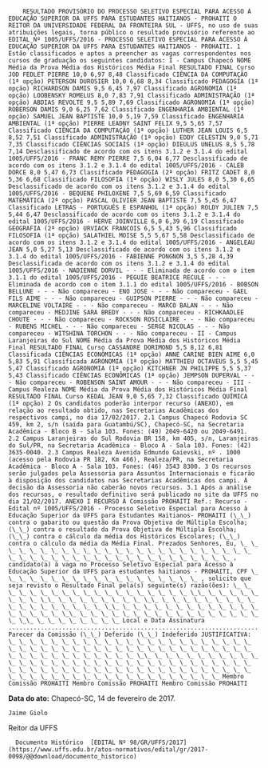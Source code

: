         RESULTADO PROVISÓRIO DO PROCESSO SELETIVO ESPECIAL PARA ACESSO À EDUCAÇÃO SUPERIOR DA UFFS PARA ESTUDANTES HAITIANOS - PROHAITI O REITOR DA UNIVERSIDADE FEDERAL DA FRONTEIRA SUL - UFFS, no uso de suas atribuições legais, torna público o resultado provisório referente ao EDITAL Nº 1005/UFFS/2016 - PROCESSO SELETIVO ESPECIAL PARA ACESSO À EDUCAÇÃO SUPERIOR DA UFFS PARA ESTUDANTES HAITIANOS - PROHAITI. 1 Estão classificados e aptos a preencher as vagas correspondentes nos cursos de graduação os seguintes candidatos: I - Campus Chapecó NOME Média da Prova Média dos Históricos Média Final RESULTADO FINAL Curso JOD FEDLET PIERRE 10,0 6,97 8,48 Classificado CIÊNCIA DA COMPUTAÇÃO (1ª opção) PETERSON DUROSIER 10,0 6,68 8,34 Classificado PEDAGOGIA (1ª opção) RICHARDSON DAMIS 9,5 6,45 7,97 Classificado AGRONOMIA (1ª opção) LOOBENSKY ROMELUS 8,0 7,83 7,91 Classificado ADMINISTRAÇÃO (1ª opção) ABDIAS REVOLTE 9,5 5,89 7,69 Classificado AGRONOMIA (1ª opção) ROBERSON DAMIS 9,0 6,25 7,62 Classificado ENGENHARIA AMBIENTAL (1ª opção) SAMUEL JEAN BAPTISTE 10,0 5,19 7,59 Classificado ENGENHARIA AMBIENTAL (1ª opção) PIERRE LEADNY SAINT FELIX 9,5 5,65 7,57 Classificado CIÊNCIA DA COMPUTAÇÃO (1ª opção) LUTHER JEAN LOUIS 6,5 8,52 7,51 Classificado ADMINISTRAÇÃO (1ª opção) EDDY CELESTIN 9,0 5,71 7,35 Classificado CIÊNCIAS SOCIAIS (1ª opção) DIEULUS UNELUS 8,5 5,78 7,14 Desclassificado de acordo com os itens 3.1.2 e 3.1.4 do edital 1005/UFFS/2016 - FRANC REMY PIERRE 7,5 6,04 6,77 Desclassificado de acordo com os itens 3.1.2 e 3.1.4 do edital 1005/UFFS/2016 - CALEB DORCE 8,0 5,47 6,73 Classificado PEDAGOGIA (2ª opção) FRITZ CADET 8,0 5,36 6,68 Classificado FILOSOFIA (1ª opção) WISLY JULES 8,0 5,30 6,65 Desclassificado de acordo com os itens 3.1.2 e 3.1.4 do edital 1005/UFFS/2016 - BEQUENE PHILOXENE 7,5 5,69 6,59 Classificado MATEMÁTICA (2ª opção) PASCAL OLIVIER JEAN BAPTISTE 7,5 5,45 6,47 Classificado LETRAS - PORTUGUÊS E ESPANHOL (1ª opção) ROLDY JULIEN 7,5 5,44 6,47 Desclassificado de acordo com os itens 3.1.2 e 3.1.4 do edital 1005/UFFS/2016 - HERVE JOINVILLE 6,0 6,39 6,19 Classificado GEOGRAFIA (2ª opção) URVIACK FRANCOIS 6,5 5,43 5,96 Classificado FILOSOFIA (1ª opção) SALATHIEL MOISE 5,5 5,67 5,58 Desclassificado de acordo com os itens 3.1.2 e 3.1.4 do edital 1005/UFFS/2016 - ANGELEAU JEAN 5,0 5,27 5,13 Desclassificado de acordo com os itens 3.1.2 e 3.1.4 do edital 1005/UFFS/2016 - FABIENNE PONGNON 3,5 5,28 4,39 Desclassificada de acordo com os itens 3.1.2 e 3.1.4 do edital 1005/UFFS/2016 - NADIENNE DORVIL - - - Eliminada de acordo com o item 3.1.1 do edital 1005/UFFS/2016 - PEGUIE BEATRICE RECULE - - - Eliminada de acordo com o item 3.1.1 do edital 1005/UFFS/2016 - BOBSON BELLUNE - - - Não compareceu - ENO JOSE - - - Não compareceu - GAEL FILS AIME - - - Não compareceu - GUIPSON PIERRE - - - Não compareceu - MARCELINE VOLTAIRE - - - Não compareceu - MARCO BALAN - - - Não compareceu - MEDJINE SARA BREDY - - - Não compareceu - RICHKAADLEE CHOUTE - - - Não compareceu - ROCKSON ROSICLAIRE - - - Não compareceu - RUBENS MICHEL - - - Não compareceu - SERGE NICOLAS - - - Não compareceu - WITSHINA TORCHON - - - Não compareceu - II - Campus Laranjeiras do Sul NOME Média da Prova Média dos Históricos Média Final RESULTADO FINAL Curso CASSANDRE DORIMOND 5,5 8,12 6,81 Classificada CIÊNCIAS ECONÔMICAS (1ª opção) ANNE CARINE BIEN AIME 6,0 5,83 5,91 Classificada AGRONOMIA (1ª opção) MATTHIEU OCTAVEUS 5,5 5,45 5,47 Classificado AGRONOMIA (1ª opção) KITCHNER JN PHILIPPE 5,5 5,37 5,43 Classificado CIÊNCIAS ECONÔMICAS (1ª opção) JEMPSON DUPERVAL - - - Não compareceu - ROBENSON SAINT AMOUR - - - Não compareceu - III - Campus Realeza NOME Média da Prova Média dos Históricos Média Final RESULTADO FINAL Curso KEDAL JEAN 9,0 5,65 7,32 Classificado QUÍMICA (1ª opção) 2 Os candidatos poderão interpor recurso (ANEXO), em relação ao resultado obtido, nas Secretarias Acadêmicas dos respectivos campi, no dia 17/02/2017. 2.1 Campus Chapecó Rodovia SC 459, km 2, s/n (saída para Guatambú/SC), Chapecó-SC, na Secretaria Acadêmica - Bloco B - Sala 103. Fones: (49) 2049-6420 ou 2049-6491. 2.2 Campus Laranjeiras do Sul Rodovia BR 158, km 405, s/n, Laranjeiras do Sul/PR, na Secretaria Acadêmica - Bloco A - Sala 103. Fones: (42) 3635-0040. 2.3 Campus Realeza Avenida Edmundo Gaievski, nº . 1000 (acesso pela Rodovia PR 182, Km 466), Realeza/PR, na Secretaria Acadêmica - Bloco A - Sala 103. Fones: (46) 3543 8300. 3 Os recursos serão julgados pela Assessoria para Assuntos Internacionais e ficarão à disposição dos candidatos nas Secretarias Acadêmicas dos campi. À decisão da Assessoria não caberão novos recursos. 3.1 Após a análise dos recursos, o resultado definitivo será publicado no site da UFFS no dia 21/02/2017. ANEXO I RECURSO À Comissão PROHAITI Ref.: Recurso - Edital nº 1005/UFFS/2016 - Processo Seletivo Especial para Acesso à Educação Superior da UFFS para Estudantes Haitianos- PROHAITI (\_\_) contra o gabarito ou questão da Prova Objetiva de Múltipla Escolha; (\_\_) contra o resultado da Prova Objetiva de Múltipla Escolha; (\_\_) contra o cálculo da média dos Históricos Escolares; (\_\_) contra o cálculo da média da Média Final. Prezados Senhores, Eu, \_ \_ \_ \_ \_ \_ \_ \_ \_ \_ \_ \_ \_ \_ \_ \_ \_ \_ \_ \_ \_ \_ \_ \_ \_ \_ \_ \_ \_ \_ \_ \_ \_ \_ \_ \_ \_ \_ \_ \_ \_ \_ \_ \_ \_ \_ , candidato(a) à vaga no Processo Seletivo Especial para Acesso à Educação Superior da UFFS para estudantes haitianos - PROHAITI, CPF \_ \_ \_ \_ \_ \_ \_ \_ \_ \_ \_ \_ \_ \_ \_ \_ \_ \_ \_ , solicito que seja revisto o Resultado Final pela(s) seguinte(s) razão(ões): \_ \_ \_ \_ \_ \_ \_ \_ \_ \_ \_ \_ \_ \_ \_ \_ \_ \_ \_ \_\_ \_ \_ \_ \_ \_ \_ \_ \_ \_\_ \_ \_ \_ \_ \_ \_ \_ \_ \_\_ \_ \_ \_ \_ \_ \_ \_ \_ \_ \_ \_ \_ \_ \_ \_ \_ \_ \_ \_\_ \_ \_ \_ \_ \_ \_ \_ \_ \_ \_ \_ \_ \_ \_ \_ \_ \_ \_ \_\_ \_ \_ \_ \_ \_ \_ \_ \_ \_ \_ \_ \_ \_ \_ \_ \_ \_ \_ \_\_ \_ \_ \_ \_ \_ \_ \_ \_ Local e Data Assinatura .................................................................................................................................................. Parecer da Comissão (\_\_) Deferido (\_\_) Indeferido JUSTIFICATIVA: \_ \_ \_ \_ \_ \_ \_ \_ \_ \_ \_ \_ \_ \_ \_ \_ \_ \_ \_ \_ \_ \_ \_ \_ \_ \_ \_ \_ \_ \_ \_ \_ \_ \_ \_ \_ \_ \_ \_ \_ \_ \_ \_ \_ \_ \_ \_ \_ \_ \_ \_ \_ \_ \_ \_ \_ \_ \_ \_\_ \_ \_ \_ \_ \_ \_ \_ \_ \_ \_ \_ \_ \_ \_ \_ \_ \_ \_ \_ \_ \_ \_ \_ \_ \_ \_ \_ \_ \_ \_ \_ \_ \_ \_ \_ \_ \_ \_ \_ \_ \_ \_ \_ \_ \_ \_ \_ \_ \_ \_ \_ \_ \_ \_ \_ \_ \_ \_ \_ \_ \_ \_ \_ \_ \_ \_ \_ \_ \_ \_ \_ \_ \_ \_ \_ \_ Membro Comissão PROHAITI Membro Comissão PROHAITI Membro Comissão PROHAITI 

   **Data do ato:** Chapecó-SC, 14 de fevereiro de 2017.   
 

    Jaime Giolo   
 Reitor da UFFS 

      Documento Histórico  [EDITAL Nº 98/GR/UFFS/2017](https://www.uffs.edu.br/atos-normativos/edital/gr/2017-0098/@@download/documento_historico)     
      